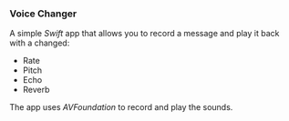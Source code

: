 ### Voice Changer ###

A simple *Swift* app that allows you to record a message and play it back with a changed: 
 - Rate
 - Pitch
 - Echo
 - Reverb
 
 The app uses *AVFoundation* to record and play the sounds. 

